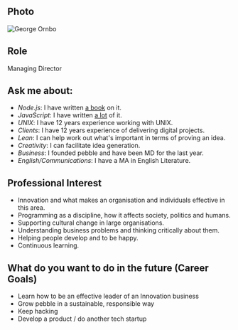 
## Photo
![George Ornbo][1]
## Role
Managing Director

## Ask me about:
- *Node.js*: I have written [a book][2] on it.
- *JavaScript*: I have written [a lot][3] of it. 
- *UNIX*: I have 12 years experience working with UNIX. 
- *Clients*: I have 12 years experience of delivering digital projects.
- *Lean*: I can help work out what's important in terms of proving an idea.
- *Creativity*: I can facilitate idea generation.
- *Business*: I founded pebble and have been MD for the last year. 
- *English/Communications*: I have a MA in English Literature.

## Professional Interest 
- Innovation and what makes an organisation and individuals effective in this area.
- Programming as a discipline, how it affects society, politics and humans.
- Supporting cultural change in large organisations.
- Understanding business problems and thinking critically about them. 
- Helping people develop and to be happy.
- Continuous learning.

## What do you want to do in the future (Career Goals)
- Learn how to be an effective leader of an Innovation business
- Grow pebble in a sustainable, responsible way
- Keep hacking
- Develop a product / do another tech startup

[1]: https://s.gravatar.com/avatar/518515d50d7a54ca1b06bf9301b0b990 
[2]: http://www.amazon.com/Sams-Teach-Yourself-Node-js-Hours/dp/0672335956
[3]: https://github.com/shapeshed
